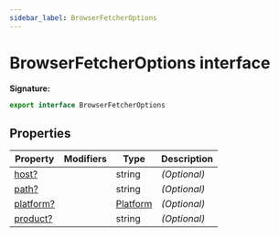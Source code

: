 ```yaml
---
sidebar_label: BrowserFetcherOptions
---
```


# BrowserFetcherOptions interface

**Signature:**

```typescript
export interface BrowserFetcherOptions
```

## Properties

| Property                                                   | Modifiers | Type                                | Description       |
| ---------------------------------------------------------- | --------- | ----------------------------------- | ----------------- |
| [host?](./puppeteer.browserfetcheroptions.host.md)         |           | string                              | <i>(Optional)</i> |
| [path?](./puppeteer.browserfetcheroptions.path.md)         |           | string                              | <i>(Optional)</i> |
| [platform?](./puppeteer.browserfetcheroptions.platform.md) |           | [Platform](./puppeteer.platform.md) | <i>(Optional)</i> |
| [product?](./puppeteer.browserfetcheroptions.product.md)   |           | string                              | <i>(Optional)</i> |
